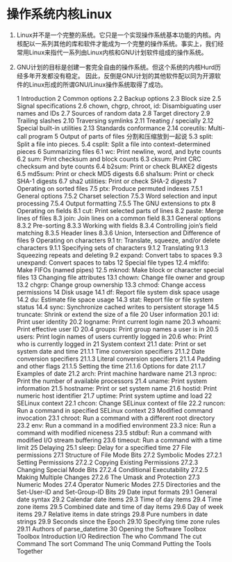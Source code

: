 # 操作系统内核Linux

1. Linux并不是一个完整的系统。它只是一个实现操作系统基本功能的内核。内核配以一系列其他的库和软件才能成为一个完整的操作系统。事实上，我们经常用Linux来指代一系列由Linux内核和GNU计划软件组成的操作系统。
1. GNU计划的目标是创建一套完全自由的操作系统。但这个系统的内核Hurd历经多年开发都没有稳定。 因此，反倒是GNU计划的其他软件配以同为开源软件的Linux形成的所谓GNU/Linux操作系统取得了成功。

    1 Introduction
    2 Common options
        2.2 Backup options
        2.3 Block size
        2.5 Signal specifications
        2.6 chown, chgrp, chroot, id: Disambiguating user names and IDs
        2.7 Sources of random data
        2.8 Target directory
        2.9 Trailing slashes
        2.10 Traversing symlinks
        2.11 Treating / specially
        2.12 Special built-in utilities
        2.13 Standards conformance
        2.14 coreutils: Multi-call program
    5 Output of parts of files
    分割和压缩放到一起说
        5.3 split: Split a file into pieces.
        5.4 csplit: Split a file into context-determined pieces
    6 Summarizing files
        6.1 wc: Print newline, word, and byte counts
        6.2 sum: Print checksum and block counts
        6.3 cksum: Print CRC checksum and byte counts
        6.4 b2sum: Print or check BLAKE2 digests
        6.5 md5sum: Print or check MD5 digests
        6.6 sha1sum: Print or check SHA-1 digests
        6.7 sha2 utilities: Print or check SHA-2 digests
    7 Operating on sorted files
        7.5 ptx: Produce permuted indexes
            7.5.1 General options
            7.5.2 Charset selection
            7.5.3 Word selection and input processing
            7.5.4 Output formatting
            7.5.5 The GNU extensions to ptx
    8 Operating on fields
        8.1 cut: Print selected parts of lines
        8.2 paste: Merge lines of files
        8.3 join: Join lines on a common field
            8.3.1 General options
            8.3.2 Pre-sorting
            8.3.3 Working with fields
            8.3.4 Controlling join’s field matching
            8.3.5 Header lines
            8.3.6 Union, Intersection and Difference of files
    9 Operating on characters
        9.1 tr: Translate, squeeze, and/or delete characters
            9.1.1 Specifying sets of characters
            9.1.2 Translating
            9.1.3 Squeezing repeats and deleting
        9.2 expand: Convert tabs to spaces
        9.3 unexpand: Convert spaces to tabs
    12 Special file types
        12.4 mkfifo: Make FIFOs (named pipes)
        12.5 mknod: Make block or character special files
    13 Changing file attributes
        13.1 chown: Change file owner and group
        13.2 chgrp: Change group ownership
        13.3 chmod: Change access permissions
    14 Disk usage
        14.1 df: Report file system disk space usage
        14.2 du: Estimate file space usage
        14.3 stat: Report file or file system status
        14.4 sync: Synchronize cached writes to persistent storage
        14.5 truncate: Shrink or extend the size of a file
    20 User information
        20.1 id: Print user identity
        20.2 logname: Print current login name
        20.3 whoami: Print effective user ID
        20.4 groups: Print group names a user is in
        20.5 users: Print login names of users currently logged in
        20.6 who: Print who is currently logged in
    21 System context
        21.1 date: Print or set system date and time
            21.1.1 Time conversion specifiers
            21.1.2 Date conversion specifiers
            21.1.3 Literal conversion specifiers
            21.1.4 Padding and other flags
            21.1.5 Setting the time
            21.1.6 Options for date
            21.1.7 Examples of date
        21.2 arch: Print machine hardware name
        21.3 nproc: Print the number of available processors
        21.4 uname: Print system information
        21.5 hostname: Print or set system name
        21.6 hostid: Print numeric host identifier
        21.7 uptime: Print system uptime and load
    22 SELinux context
        22.1 chcon: Change SELinux context of file
        22.2 runcon: Run a command in specified SELinux context
    23 Modified command invocation
        23.1 chroot: Run a command with a different root directory
        23.2 env: Run a command in a modified environment
        23.3 nice: Run a command with modified niceness
        23.5 stdbuf: Run a command with modified I/O stream buffering
        23.6 timeout: Run a command with a time limit
    25 Delaying
        25.1 sleep: Delay for a specified time
    27 File permissions
        27.1 Structure of File Mode Bits
        27.2 Symbolic Modes
            27.2.1 Setting Permissions
            27.2.2 Copying Existing Permissions
            27.2.3 Changing Special Mode Bits
            27.2.4 Conditional Executability
            27.2.5 Making Multiple Changes
            27.2.6 The Umask and Protection
        27.3 Numeric Modes
        27.4 Operator Numeric Modes
        27.5 Directories and the Set-User-ID and Set-Group-ID Bits
    29 Date input formats
        29.1 General date syntax
        29.2 Calendar date items
        29.3 Time of day items
        29.4 Time zone items
        29.5 Combined date and time of day items
        29.6 Day of week items
        29.7 Relative items in date strings
        29.8 Pure numbers in date strings
        29.9 Seconds since the Epoch
        29.10 Specifying time zone rules
        29.11 Authors of parse_datetime
    30 Opening the Software Toolbox
        Toolbox Introduction
        I/O Redirection
        The who Command
        The cut Command
        The sort Command
        The uniq Command
        Putting the Tools Together